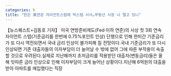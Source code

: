 ```yaml
---
categories: h
title: "한은 美연준 자이언트스텝에 빅스텝 시사…부동산 시장 나 떨고 있니"
---
```

【뉴스퀘스트=김동호 기자】 미국 연방준비제도(Fed·이하 연준)의 사상 첫 3회 연속 자이언트 스텝(기준금리를 한번에 0.75%포인트 인상) 단행으로 인해 한미간 기준금리가 또 다시 역전되면서 국내 금리 인상이 불가피해 질 전망이다.국내 기준금리가 또 다시 인상되면 기존 대출자들의 이자부담이 더 늘어날 수 밖에 없어 그에 따른 부작용이 속출할 것으로 우려된다.실제로 지난해까지 초저금리를 적용받던 대출자(변동금리)들은 올해 잇따른 금리 인상으로 인해 이자부담이 크게 늘어난 상황이다.지난해 6억원의 대출을 받아 아파트를 매입했다는 직장